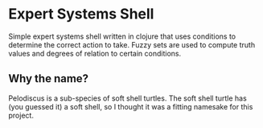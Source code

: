 # Expert Systems Shell

Simple expert systems shell written in clojure that uses conditions to
determine the correct action to take. Fuzzy sets are used to compute truth
values and degrees of relation to certain conditions.

## Why the name?

Pelodiscus is a sub-species of soft shell turtles. The soft shell turtle
has (you guessed it) a soft shell, so I thought it was a fitting namesake
for this project.

